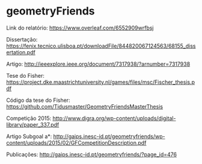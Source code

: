 # geometryFriends

Link do relatório: https://www.overleaf.com/6552909wrfbsj

Dissertação: https://fenix.tecnico.ulisboa.pt/downloadFile/844820067124563/68155_dissertation.pdf

Artigo: http://ieeexplore.ieee.org/document/7317938/?arnumber=7317938

Tese do Fisher: https://project.dke.maastrichtuniversity.nl/games/files/msc/Fischer_thesis.pdf

Código da tese do Fisher: https://github.com/Tidusmaster/GeometryFriendsMasterThesis

Competição 2015: http://www.digra.org/wp-content/uploads/digital-library/paper_337.pdf

Artigo Subgoal a*: http://gaips.inesc-id.pt/geometryfriends/wp-content/uploads/2015/02/GFCompetitionDescription.pdf

Publicações: http://gaips.inesc-id.pt/geometryfriends/?page_id=476

